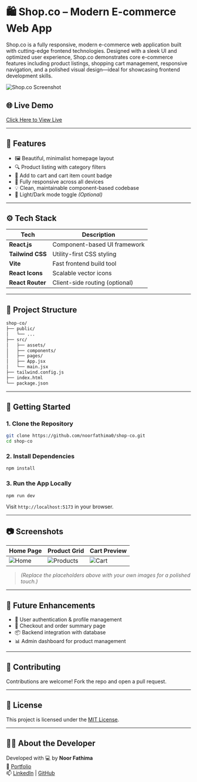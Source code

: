 # 🛍️ Shop.co – Modern E-commerce Web App

Shop.co is a fully responsive, modern e-commerce web application built with cutting-edge frontend technologies. Designed with a sleek UI and optimized user experience, Shop.co demonstrates core e-commerce features including product listings, shopping cart management, responsive navigation, and a polished visual design—ideal for showcasing frontend development skills.

![Shop.co Screenshot](./assets/screenshot.png) <!-- Replace with actual screenshot path -->

## 🌐 Live Demo

[Click Here to View Live](https://your-deployment-link.com) <!-- Add Vercel/Netlify link if deployed -->

---

## 📌 Features

- 🖼️ Beautiful, minimalist homepage layout
- 🔍 Product listing with category filters
- 🛒 Add to cart and cart item count badge
- 📱 Fully responsive across all devices
- 💡 Clean, maintainable component-based codebase
- 🌙 Light/Dark mode toggle *(Optional)*

---

## ⚙️ Tech Stack

| Tech            | Description                     |
|-----------------|---------------------------------|
| **React.js**    | Component-based UI framework    |
| **Tailwind CSS**| Utility-first CSS styling       |
| **Vite**        | Fast frontend build tool        |
| **React Icons** | Scalable vector icons           |
| **React Router**| Client-side routing (optional)  |

---

## 📁 Project Structure

```bash
shop-co/
├── public/
│   └── ...
├── src/
│   ├── assets/
│   ├── components/
│   ├── pages/
│   ├── App.jsx
│   └── main.jsx
├── tailwind.config.js
├── index.html
└── package.json
```

---

## 🚀 Getting Started

### 1. Clone the Repository

```bash
git clone https://github.com/noorfathima0/shop-co.git
cd shop-co
```

### 2. Install Dependencies

```bash
npm install
```

### 3. Run the App Locally

```bash
npm run dev
```

Visit `http://localhost:5173` in your browser.

---

## 📷 Screenshots

| Home Page | Product Grid | Cart Preview |
|-----------|--------------|--------------|
| ![Home](./assets/home.png) | ![Products](./assets/products.png) | ![Cart](./assets/cart.png) |

> *(Replace the placeholders above with your own images for a polished touch.)*

---

## 🎯 Future Enhancements

- 🔐 User authentication & profile management
- 🧾 Checkout and order summary page
- 📦 Backend integration with database
- 📊 Admin dashboard for product management

---

## 🤝 Contributing

Contributions are welcome! Fork the repo and open a pull request.

---

## 📄 License

This project is licensed under the [MIT License](LICENSE).

---

## 🙋‍♀️ About the Developer

Developed with 💻 by **Noor Fathima**  
🚀 [Portfolio](https://noorfathima0.github.io/My-Portfolio)  
📫 [LinkedIn](https://www.linkedin.com/in/noorfathima0/) | [GitHub](https://github.com/noorfathima0)
